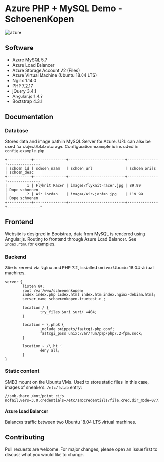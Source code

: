 # Azure PHP + MySQL Demo - SchoenenKopen
![azure](https://img.shields.io/badge/platform-azure-%2300A4EF.svg)

## Software
- Azure MySQL 5.7
- Azure Load Balancer
- Azure Storage Account V2 (Files)
- Azure Virtual Machine (Ubuntu 18.04 LTS)
- Nginx 1.14.0
- PHP 7.2.17
- jQuery 3.4.1
- Angular.js 1.4.3
- Bootstrap 4.3.1

## Documentation

### Database
Stores data and image path in MySQL Server for Azure. URL can also be used for object/blob storage. Configuration example is included in `config.example.php`
```
+-----------+---------------+--------------------------+--------------+---------------+
| schoen_id | schoen_naam   | schoen_url               | schoen_prijs | schoen_desc   |
+-----------+---------------+--------------------------+--------------+---------------+
|         1 | Flyknit Racer | images/flyknit-racer.jpg | 89.99        | Dope schoenen |
|         2 | Air Jordan    | images/air-jordan.jpg    | 119.99       | Dope schoenen |
+-----------+---------------+--------------------------+--------------+---------------+
```


## Frontend
Website is designed in Bootstrap, data from MySQL is rendered using Angular.js. Routing to frontend through Azure Load Balancer. See `index.html` for examples.

### Backend
Site is served via Nginx and PHP 7.2, installed on two Ubuntu 18.04 virtual machines.

```
server {
        listen 80;
        root /var/www/schoenenkopen;
        index index.php index.html index.htm index.nginx-debian.html;
        server_name schoenenkopen.truetest.nl;

        location / {
                try_files $uri $uri/ =404;
        }

        location ~ \.php$ {
                include snippets/fastcgi-php.conf;
                fastcgi_pass unix:/var/run/php/php7.2-fpm.sock;
        }

        location ~ /\.ht {
                deny all;
        }
}
```
 
### Static content
SMB3 mount on the Ubuntu VMs. Used to store static files, in this case, images of sneakers. `/etc/fstab` entry:

```
//smb-share /mnt/point cifs nofail,vers=3.0,credentials=/etc/smbcredentials/file.cred,dir_mode=0777,file_mode=0777,serverino
```
#### Azure Load Balancer
Balances traffic between two Ubuntu 18.04 LTS virtual machines.

## Contributing
Pull requests are welcome. For major changes, please open an issue first to discuss what you would like to change.
